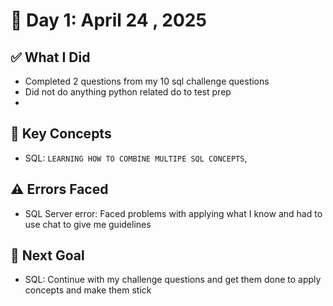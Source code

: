 # 📅 Day 1: April 24 , 2025

## ✅ What I Did

- Completed 2 questions from my 10 sql challenge questions
- Did not do anything python related do to test prep
-

## 🧠 Key Concepts

- SQL: `LEARNING HOW TO COMBINE MULTIPE SQL CONCEPTS`,

## ⚠️ Errors Faced

- SQL Server error: Faced problems with applying what I know and had to use chat to give me guidelines

## 🎯 Next Goal

- SQL: Continue with my challenge questions and get them done to apply concepts and make them stick
